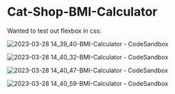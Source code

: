 # Cat-Shop-BMI-Calculator
Wanted to test out flexbox in css:


![2023-03-28 14_39_40-BMI-Calculator - CodeSandbox](https://user-images.githubusercontent.com/72473361/228336321-dfde5d8f-f7dc-452c-948a-97f68739ff2f.png)

![2023-03-28 14_40_32-BMI-Calculator - CodeSandbox](https://user-images.githubusercontent.com/72473361/228336398-d7dbb767-4073-4e95-b326-3a906ec12480.png)

![2023-03-28 14_40_47-BMI-Calculator - CodeSandbox](https://user-images.githubusercontent.com/72473361/228336413-d414c1ca-6d8e-4090-b0d2-d39d5acb631e.png)

![2023-03-28 14_40_59-BMI-Calculator - CodeSandbox](https://user-images.githubusercontent.com/72473361/228336445-091108f0-a078-4ecd-94ff-ff3f51cb133d.png)


